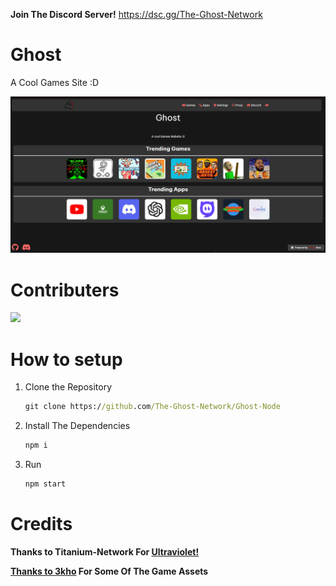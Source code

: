 
**Join The Discord Server!**
https://dsc.gg/The-Ghost-Network
# Ghost 

A Cool Games Site :D

<img src="./readme/ss.png">


# Contributers

<a href="https://github.com/The-Ghost-Network/Ghost-Node/graphs/contributors">
  <img src="https://contrib.rocks/image?repo=The-Ghost-Network/Ghost-Node" />
</a>

# How to setup

1. Clone the Repository
    ```cmd
    git clone https://github.com/The-Ghost-Network/Ghost-Node
    ```
2. Install The Dependencies
    ```cmd
    npm i
    ```
3. Run
    ```cmd
    npm start
    ```

# Credits

**Thanks to Titanium-Network For <a href="https://github.com/TitaniumNetwork-Dev/Ultraviolet">Ultraviolet!**

**Thanks to <a href="https://github.com/3kho">3kho</a> For Some Of The Game Assets**





